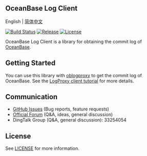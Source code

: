 OceanBase Log Client
--------------------

English | [简体中文](README_CN.md)

[![Build Status](https://github.com/oceanbase/oblogclient/actions/workflows/maven_build_master.yml/badge.svg?branch=master)](https://github.com/oceanbase/oblogclient/actions/workflows/maven_build_master.yml)
[![Release](https://img.shields.io/github/release/oceanbase/oblogclient.svg)](https://github.com/oceanbase/oblogclient/releases)
[![License](https://img.shields.io/github/license/oceanbase/oblogclient)](LICENSE)

OceanBase Log Client is a library for obtaining the commit log of [OceanBase](https://github.com/oceanbase/oceanbase).

Getting Started
---------------

You can use this library with [oblogproxy](https://github.com/oceanbase/oblogproxy) to get the commit log of OceanBase. See the [LogProxy client tutorial](docs/quickstart/logproxy-client-tutorial.md) for more details.

Communication
---------------
* [GitHub Issues](https://github.com/oceanbase/oblogclient/issues) (Bug reports, feature requests)
* [Official Forum](https://ask.oceanbase.com/) (Q&A, ideas, general discussion)
* DingTalk Group (Q&A, general discussion): 33254054

License
-------
See [LICENSE](LICENSE) for more information.
